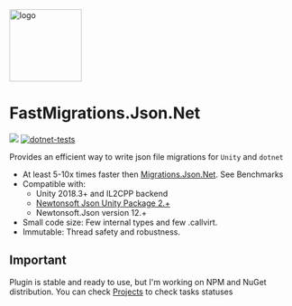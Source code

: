 <img alt="logo" src="https://github.com/vangogih/FastMigrations.Json.Net/assets/30757221/e5041259-3b11-4364-aeae-657b2551f3e8" height="128px" />

# FastMigrations.Json.Net

![](https://img.shields.io/badge/unity-2018.3+-000.svg)
[![dotnet-tests](https://github.com/vangogih/FastMigrations.Json.Net/actions/workflows/dotnet-tests.yaml/badge.svg)](https://github.com/vangogih/FastMigrations.Json.Net/actions/workflows/dotnet-tests.yaml)

Provides an efficient way to write json file migrations for `Unity` and `dotnet`

- At least 5-10x times faster then [Migrations.Json.Net](https://github.com/Weingartner/Migrations.Json.Net/tree/master). See Benchmarks
- Compatible with:
  - Unity 2018.3+ and IL2CPP backend
  - [Newtonsoft Json Unity Package 2.+](https://docs.unity3d.com/Packages/com.unity.nuget.newtonsoft-json@2.0/manual/index.html)
  - Newtonsoft.Json version 12.+
- Small code size: Few internal types and few .callvirt.
- Immutable: Thread safety and robustness.

## Important
Plugin is stable and ready to use, but I'm working on NPM and NuGet distribution.
You can check [Projects](https://github.com/users/vangogih/projects/2/views/1) to check tasks statuses
